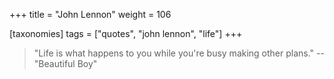 +++
title = "John Lennon"
weight = 106

[taxonomies]
tags = ["quotes", "john lennon", "life"]
+++

> "Life is what happens to you while you're busy making other plans."
-- "Beautiful Boy"

